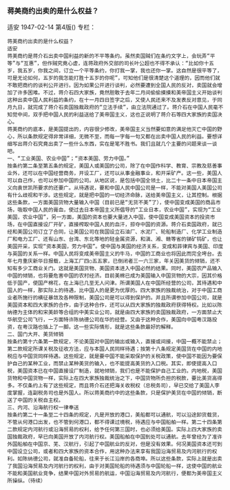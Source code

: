### 蒋美商约出卖的是什么权益？
适安
1947-02-14
第4版()
专栏：

    蒋美商约出卖的是什么权益？
    适安
    蒋美商约是蒋介石出卖中国利益的新的不平等条约。虽然卖国贼们在条约文字上，会玩弄“平等”与“互惠”，但作贼究竟心虚，连蒋政府外交部的司长叶公超也不得不承认：“比如你十五岁，我五岁，你我之间，订立一个平等条约，你打我一掌，我也还你一掌。这自然是很平等了，可是无论如何，五岁的我怎能打胜十五岁的你呢”，可知他们是很清楚这个道理的，因而他们就不敢把商约的谈判公开进行。因为如果公开进行谈判，必然要遭到全国人民的反对，卖国就会增加了许多困难。不过，蒋介石四大家族，竟然胆敢于去年二月间偷偷摸摸和美帝国主义开始谈判这种出卖中国人民利益的条约，在十一月四日签字之后，又使人民还来不及发表反对意见，于同月九日，就完成了蒋介石卖国独裁政府的“立法手续”，由立法院通过了。蒋介石在中国人民毫不知觉中间，双手把中国人民的利益送给了美帝国主义，这也正说明了蒋介石等四大家族的卖国决心。
    蒋美商约的底本，是美国提出的，内容很少修改，美帝国主义当然要如意的满足他灭亡中国的野心，所以条款规定得非常详细，无微不至，而每一字每一句又都在出卖中国人民的利益。要想详细写出蒋介石究竟出卖了一些什么东西，实在是笔不胜书。我们且就几个主要的问题来谈一谈吧。
    一、“工业美国、农业中国”；“资本美国、劳力中国。”
    按条约第二条至第五条的规定，美国人或美国的公司，除了在中国作科学、教育、宗教及慈善事业外，还可以在中国经营商务，开设工厂，还可以从事金融事业，和开采矿产。这一些，美国人可以自己作，也可以参加中国的公司。从地区说，是包括中国全领土，比二十一条中日本帝国主义向袁世凯所要求的还要广。从待遇说，要和中国人民中国公司是一样，不能对美国人美国公司有什么歧视和干涉。这些规定，就是把中国的一切经济命脉，送给美帝国主义，让其控制。根据这些条款，一方面美国货物大量输入中国（目前已是“无货不美”了），使中国变成美国的商品市场，吸取中国人民的膏血，使过去日本帝国主义所倡导的“工业日本，农业中国”，实现为“工业美国，农业中国”，另一方面，美国的资本也要大量进入中国，使中国变成美国资本的投资市场，在中国直接设厂开矿，直接榨取中国人民的血汗，掠夺中国的资源。蒋介石卖国政府，就已经和美国公司订立了合同，让美国公司在我国设立石油厂、水泥厂、轮船制造厂、化学工业制造厂和电力工厂、还有山东、台湾、东北等地的轻金属资源，和滇、湘、赣等省的锑矿钨矿，也让美国开采，实现“资本美国，劳力中国”。使中国与美国的经济关系，变成和菲律宾与美国、印度与英国的关系一样。中国人民将变成美帝国主义的牛马，中国的工商业也将因此而完全垮台。去年七月重庆新华日报载，上海工厂四○五五家，已倒闭者三一六三家，年关因美货的倾销，还不知有多少工商业关门。这就是美国货物、美国资本进入中国必然的结果。同时，美国农产品输入中国的倾销，也将要危害中国的农村经济。目前美棉已成为美国输入中国货物的大宗，因其价格低于国产，使国产棉花，在上海已几至无人问津。所谓美国人在中国所经营的公司，其待遇和中国人的一样，那实际上的待遇，比中国人的是更为优厚的。四大家族的独裁统治，对于中国工商业者所施行的横征暴敛及各种限制，美国公司是可以得到保护的。并且所谓参加中国公司，就是美国资本和四大家族的合作，由于这种合作，还可以从四大家族的独裁政府获得特权。比如以陈纳德为主体的和宋美龄等合组的中美实业公司，就是由四大家族的卖国独裁政府，一方面禁止大华航空公司飞行，一方面特许陈纳德公司在华的经营。又由于这种合作，美国向中国粤汉路投资，在粤汉路也插上了一脚。这一些实际情形，就是这些条款最好的解释。
    二、国门大开、美货倾销
    按条约第十六条第一款规定，不论美国对中国的输出或输入，直接或间接，中国一概不能禁止；第二款规定所课关税及征收方法，应与本国人民同样待遇；按第十八条规定美国货在中国的内地税应与中国货同样待遇。这些规定，就是要中国不能采取保护的关税政策，使中国不能因为要保护自己的某种工业，而禁止某种美货的输入，也不能提高美货的入口税。其实，即使提高入口税，美国资本已在中国直接设厂制造，就地倾销，我们也是不能保护自己工业的。内地税，美国货物和中国货物一样，实际上在四大家族独裁统治之下，中国货物所负担的税款，要比美货高得多。不仅条约上有了这些规定，而且蒋介石还把海关收税权（总税务司），早已交给了美国人李度掌握，连副税务司也是外国人。所以蒋美商约中的这些条款，只是保护美货在中国的倾销，断送了中国的关税自主权。
    三、内河、沿海航行权一律奉送
    按条约第二十一条至二十四条的规定，凡是开放的港口，美船都可以通航，可以沿途卸货载货，不管从何港口出发，也不管到何港口，都不得课过境税，待遇应与中国船舶一样。第二十四条第二款规定内河航行或沿海贸易的权利，给予任何第三国时，也必须给美国。实际上四大家族的卖国独裁政府，早已向美国开放了内河航行权。美国船舶在中国到处可以通航。去年曾经为了准许外国船舶在中国京、芜、汉航行，引起了中国航业的反对，但是没有效果。何况美国资本还可到中国设立公司，或者和四大家族的资本合作，用这种办法来享有我国沿海贸易及内河航行的权利。如陈纳德公司，就准自备轮船，往来于长江沿岸的各商埠。所以这些条款，实际上就是出卖了我国沿海贸易及内河航行的权利，由于对美国轮船的待遇须与中国轮船一样，这使中国的航业不能和美国航业竞争，结果中国对外贸易的航运，中国沿海贸易及内河航行，便都为美帝国主义所操纵。（待续）
